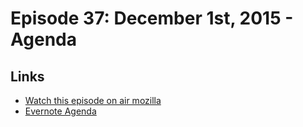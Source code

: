 # Episode 37: December 1st, 2015 - Agenda

## Links
* [Watch this episode on air mozilla](https://air.mozilla.org/the-joy-of-coding-episode-37/)
* [Evernote Agenda](https://www.evernote.com/l/AbIjHVg7s5hFKZelYpmLnhOCUKQcy2iXWbw)

